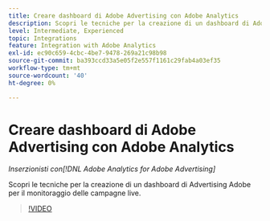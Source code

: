 ```yaml
---
title: Creare dashboard di Adobe Advertising con Adobe Analytics
description: Scopri le tecniche per la creazione di un dashboard di Adobe Advertising per il monitoraggio delle campagne live
level: Intermediate, Experienced
topic: Integrations
feature: Integration with Adobe Analytics
exl-id: ec90c659-4cbc-4be7-9478-269a21c98b98
source-git-commit: ba393ccd33a5e05f2e557f1161c29fab4a03ef35
workflow-type: tm+mt
source-wordcount: '40'
ht-degree: 0%

---
```


# Creare dashboard di Adobe Advertising con Adobe Analytics

*Inserzionisti con[!DNL Adobe Analytics for Adobe Advertising]*

Scopri le tecniche per la creazione di un dashboard di Advertising Adobe per il monitoraggio delle campagne live.

>[!VIDEO](https://video.tv.adobe.com/v/33922)
